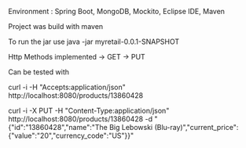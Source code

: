 Environment : Spring Boot, MongoDB, Mockito, Eclipse IDE, Maven

Project was build with maven

To run the jar use java -jar myretail-0.0.1-SNAPSHOT

Http Methods implemented
   -> GET
   -> PUT

Can be tested with

curl -i -H "Accepts:application/json" http://localhost:8080/products/13860428

curl -i -X PUT -H "Content-Type:application/json" http://localhost:8080/products/13860428 -d "{\"id\":\"13860428\",\"name\":\"The Big Lebowski (Blu-ray)\",\"current_price\":{\"value\":\"20\",\"currency_code\":\"US\"}}"


